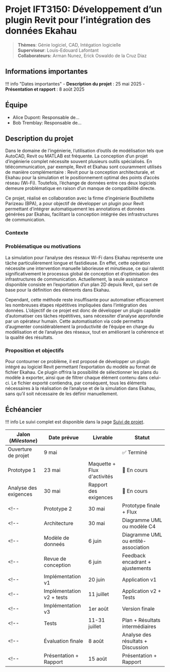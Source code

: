 # Projet IFT3150: Développement d’un plugin Revit pour l’intégration des données Ekahau

> **Thèmes**: Génie logiciel, CAD, Intégation logicielle  
> **Superviseur**: Louis-Edouard Lafontant  
> **Collaborateurs:** Arman Nunez, Erick Oswaldo de la Cruz Diaz  

## Informations importantes

!!! info "Dates importantes"
    - **Description du projet** : 25 mai 2025
    <!-- - **Foire 1: Prototypage** : 9-13 juin 2025 --> 
    <!-- - **Foire 2: Version beta** : 14-18 juillet 2025  -->
    - **Présentation et rapport** : 8 août 2025

## Équipe

- Alice Dupont: Responsable de...
- Bob Tremblay: Responsable de...

## Description du projet 
Dans le domaine de l’ingénierie, l’utilisation d’outils de modélisation tels que AutoCAD, Revit ou MATLAB est fréquente. La conception d’un projet d’ingénierie complet nécessite souvent plusieurs outils spécialisés.
En télécommunication, par exemple, Revit et Ekahau sont couramment utilisés de manière complémentaire : Revit pour la conception architecturale, et Ekahau pour la simulation et le positionnement optimal des points d’accès réseau (Wi-Fi). Toutefois, l’échange de données entre ces deux logiciels demeure problématique en raison d’un manque de compatibilité directe.

Ce projet, réalisé en collaboration avec la firme d’ingénierie Bouthillette Parizeau (BPA), a pour objectif de développer un plugin pour Revit permettant d’intégrer automatiquement les annotations et données générées par Ekahau, facilitant la conception intégrée des infrastructures de communication.

### Contexte

### Problématique ou motivations
La simulation pour l’analyse des réseaux Wi-Fi dans Ekahau représente une tâche particulièrement longue et fastidieuse. En effet, cette opération nécessite une intervention manuelle laborieuse et minutieuse, ce qui ralentit significativement le processus global de conception et d’optimisation des infrastructures de communication. Actuellement, la seule assistance disponible consiste en l’exportation d’un plan 2D depuis Revit, qui sert de base pour la définition des éléments dans Ekahau.

Cependant, cette méthode reste insuffisante pour automatiser efficacement les nombreuses étapes répétitives impliquées dans l’intégration des données. L’objectif de ce projet est donc de développer un plugin capable d’automatiser ces tâches répétitives, sans nécessiter d’analyse approfondie par un opérateur humain. Cette automatisation via code permettra d’augmenter considérablement la productivité de l’équipe en charge du modélisation et de l’analyse des réseaux, tout en améliorant la cohérence et la qualité des résultats.

### Proposition et objectifs

Pour contourner ce problème, il est proposé de développer un plugin intégré au logiciel Revit permettant l’exportation du modèle au format de fichier Ekahau. Ce plugin offrira la possibilité de sélectionner les plans du modèle à exporter, ainsi que de filtrer chaque élément contenu dans celui-ci. Le fichier exporté contiendra, par conséquent, tous les éléments nécessaires à la réalisation de l’analyse et de la simulation dans Ekahau, sans qu’il soit nécessaire de les définir manuellement.


## Échéancier

!!! info
    Le suivi complet est disponible dans la page [Suivi de projet](suivi.md).

| Jalon (*Milestone*)            | Date prévue   | Livrable                            | Statut      |
|--------------------------------|---------------|-------------------------------------|-------------|
| Ouverture de projet            | 9 mai         |                                     | ✅ Terminé  |
| Prototype 1                    | 23 mai        | Maquette + Flux d'activités         | 🔄 En cours |
| Analyse des exigences          | 30 mai        | Rapport des exigences               | 🔄 En cours |
<!-- | Prototype 2                    | 30 mai        | Prototype finale + Flux             | ⏳ À venir  | -->
<!-- | Architecture                   | 30 mai        | Diagramme UML ou modèle C4          | ⏳ À venir  | -->
<!-- | Modèle de donneés              | 6 juin        | Diagramme UML ou entité-association | ⏳ À venir  | -->
<!-- | Revue de conception            | 6 juin        | Feedback encadrant + ajustements    | ⏳ À venir  | -->
<!-- | Implémentation v1              | 20 juin       | Application v1                      | ⏳ À venir  | -->
<!-- | Implémentation v2 + tests      | 11 juillet    | Application v2 + Tests              | ⏳ À venir  | -->
<!-- | Implémentation v3              | 1er août      | Version finale                      | ⏳ À venir  | -->
<!-- | Tests                          | 11-31 juillet | Plan + Résultats intermédiaires     | ⏳ À venir  | -->
<!-- | Évaluation finale              | 8 août        | Analyse des résultats + Discussion  | ⏳ À venir  | -->
<!-- | Présentation + Rapport         | 15 août       | Présentation + Rapport              | ⏳ À venir  | -->
